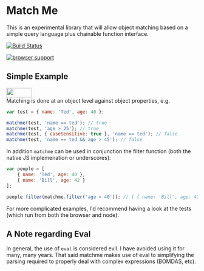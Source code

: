 # Match Me

This is an experimental library that will allow object matching based on a simple query language plus chainable function interface.

<a href="http://travis-ci.org/#!/DamonOehlman/matchme"><img src="https://secure.travis-ci.org/DamonOehlman/matchme.png" alt="Build Status"></a>

[![browser support](https://ci.testling.com/DamonOehlman/matchme.png)](https://ci.testling.com/DamonOehlman/matchme)

## Simple Example

<a href="https://www.runnable.com/#damonoehlman/matchme/app.js/launch" target="_blank"><img src="https://www.runnable.com/external/styles/assets/runnablebtn.png" style="width:67px;height:25px;"></a>  
Matching is done at an object level against object properties, e.g.

```js
var test = { name: 'Ted', age: 40 };

matchme(test, 'name == ted'); // true
matchme(test, 'age > 25'); // true
matchme(test, { caseSensitive: true }, 'name == ted'); // false
matchme(test, 'name == ted && age > 45'); // false
```

In addition `matchme` can be used in conjunction the filter function (both the native JS implemenation or underscores):

```js
var people = [
    { name: 'Ted', age: 40 },
    { name: 'Bill', age: 42 }
];

people.filter(matchme.filter('age > 40')); // [ { name: 'Bill', age: 42 }]
```

For more complicated examples, I'd recommend having a look at the tests (which run from both the browser and node).

## A Note regarding Eval

In general, the use of `eval` is considered evil.  I have avoided using it for many, many years.  That said matchme makes use of eval to simplifying the parsing required to properly deal with complex expressions (BOMDAS, etc).